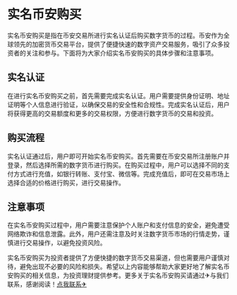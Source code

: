 # 实名币安购买

实名币安购买是指在币安交易所进行实名认证后购买数字货币的过程。币安作为全球领先的加密货币交易平台，提供了便捷快速的数字资产交易服务，吸引了众多投资者的关注和参与。下面将为大家介绍实名币安购买的具体步骤和注意事项。

## 实名认证

在进行实名币安购买之前，首先需要完成实名认证。用户需要提供身份证明、地址证明等个人信息进行验证，以确保交易的安全性和合规性。完成实名认证后，用户将获得更高的交易额度和更多的交易权限，方便进行数字货币的交易和投资。

## 购买流程

实名认证通过后，用户即可开始实名币安购买。首先需要在币安交易所注册账户并登录，然后选择所需的数字货币进行购买。在购买过程中，用户可以选择不同的支付方式进行充值，如银行转账、支付宝、微信等。完成充值后，即可在交易市场上选择合适的价格进行购买，进行交易操作。

## 注意事项

在实名币安购买过程中，用户需要注意保护个人账户和支付信息的安全，避免遭受网络欺诈和信息泄露。此外，用户还需注意及时关注数字货币市场的行情走势，谨慎进行交易操作，以避免投资风险。

实名币安购买为投资者提供了方便快捷的数字货币交易渠道，但也需要用户谨慎对待，避免出现不必要的风险和损失。希望以上内容能够帮助大家更好地了解实名币安购买的相关信息，为投资理财提供参考。更多关于实名币安购买请通过✈与我们联系，感谢阅读！[点我联系✈](https://s.k02.cc)